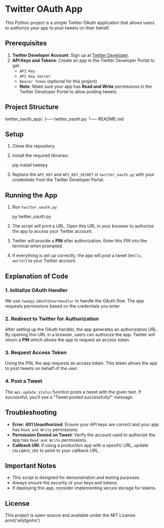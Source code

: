 # Twitter OAuth App

This Python project is a simple Twitter OAuth application that allows users to authorize your app to post tweets on their behalf.

## Prerequisites

1. **Twitter Developer Account**: Sign up at [Twitter Developer](https://developer.twitter.com/).
2. **API Keys and Tokens**: Create an app in the Twitter Developer Portal to get:
   - `API Key`
   - `API Key Secret`
   - `Bearer Token` (optional for this project)
   - **Note**: Make sure your app has **Read and Write** permissions in the Twitter Developer Portal to allow posting tweets.

## Project Structure

twitter_oauth_app/
├── twitter_oauth.py
└── README.md

## Setup

1. Clone this repository.
2. Install the required libraries:

   pip install tweepy

3. Replace the `API_KEY` and `API_KEY_SECRET` in `twitter_oauth.py` with your credentials from the Twitter Developer Portal.

## Running the App

1. Run `twitter_oauth.py`:

   py twitter_oauth.py

2. The script will print a URL. Open this URL in your browser to authorize the app to access your Twitter account.

3. Twitter will provide a **PIN** after authorization. Enter this PIN into the terminal when prompted.

4. If everything is set up correctly, the app will post a tweet (`Hello, world!`) to your Twitter account.

## Explanation of Code

### 1. **Initialize OAuth Handler**

   We use `tweepy.OAuth1UserHandler` to handle the OAuth flow. The app requests permissions based on the credentials you enter.

### 2. **Redirect to Twitter for Authorization**

   After setting up the OAuth handler, the app generates an authorization URL. By opening this URL in a browser, users can authorize the app. Twitter will return a **PIN** which allows the app to request an access token.

### 3. **Request Access Token**

   Using the PIN, the app requests an access token. This token allows the app to post tweets on behalf of the user.

### 4. **Post a Tweet**

   The `api.update_status` function posts a tweet with the given text. If successful, you'll see a "Tweet posted successfully!" message.

## Troubleshooting

- **Error: 401 Unauthorized**: Ensure your API keys are correct and your app has `Read and Write` permissions.
- **Permission Denied on Tweet**: Verify the account used to authorize the app has `Read and Write` permissions.
- **Callback URI**: If using a production app with a specific URL, update `CALLBACK_URI` to point to your callback URL.

## Important Notes

- This script is designed for demonstration and testing purposes.
- Always ensure the security of your keys and tokens.
- If deploying this app, consider implementing secure storage for tokens.

## License

This project is open-source and available under the MIT License.
print('iehjfgmho')